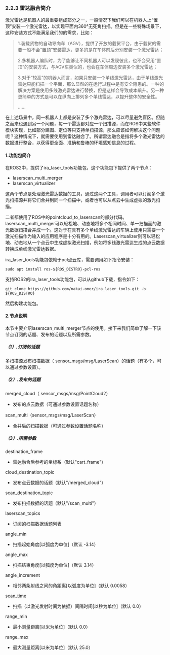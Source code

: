 ### 2.2.3 雷达融合简介

激光雷达是机器人的最重要组成部分之一，一般情况下我们可以在机器人上“置顶”安装一个激光雷达，以实现平面内360°无死角扫描。但是在一些特殊场景下，这种安装方式不能满足我们的的需求，比如：

> 1.装载货物的自动导向车（AGV），提供了开放的载货平台，由于载货的需要一般不会“置顶”安装雷达，更多的是在车体前后分别安装一个激光雷达；
>
> 2.多机器人编队时，为了能够让不同机器人可以发现彼此，也不会采用“置顶”的安装方式，与AGV车类似的，也会在车体周边安装多个激光雷达；
>
> 3.对于“较高”的机器人而言，如果只安装一个单线激光雷达，由于单线激光雷达只能扫描一个平面，那么显然的在运行过程中是有安全隐患的。一种的解决方案是使用多线激光雷达进行替换，但是这样会导致成本飙升。另一种更简单的方式是可以在纵向上排列多个单线雷达，以提升整体的安全性。
>
> ......

在上述场景中，同一机器人上都是安装了多个激光雷达，可以尽量避免盲区。但随之而来也遇到另一个问题，每一个雷达都对应一个扫描源，而在ROS中某些软件模块实现，比如部分建图、定位等只支持单扫描源，那么应该如何解决这个问题呢？这种情况下，就需要使用到雷达融合了。所谓雷达融合是指将多个激光雷达的数据进行整合，以获得更全面、准确和鲁棒的环境感知信息的过程。

#### 1.功能包简介

在ROS2中，提供了ira\_laser\_tools功能包，这个功能包下提供了两个节点：

* laserscan\_multi\_merger
* laserscan\_virtualizer

这两个节点是处理激光雷达数据的工具，通过这两个工具，调用者可以订阅多个激光扫描源并将它们合并到同一个扫描中，或者也可以从点云中生成虚拟的激光扫描。

二者都使用了ROS中的pointcloud\_to\_laserscan的部分代码。laserscan\_multi\_merger可以轻松地、动态地将多个相同时间、单一扫描面的激光数据扫描合并成一个。这对于在具有多个单线激光雷达的车辆上使用只需要一个激光扫描作为输入的应用程序是十分有用的。Laserscan\_virtualizer则可以轻松地、动态地从一个点云中生成虚拟激光扫描，例如将多线激光雷达生成的点云数据转换成单线激光雷达数据。

ira\_laser\_tools功能包依赖于pcl点云库，需要调用如下指令安装：

```
sudo apt install ros-${ROS_DISTRO}-pcl-ros
```

支持ROS2的ira\_laser\_tools功能包，可以从github下载，指令如下：

```
git clone https://github.com/nakai-omer/ira_laser_tools.git -b ${ROS_DISTRO}
```

然后构建功能包。

#### 2.节点说明

本节主要介绍laserscan\_multi\_merger节点的使用。接下来我们简单了解一下该节点订阅的话题、发布的话题以及所需参数。

##### （1）.订阅的话题

多扫描源发布扫描数据（ sensor\_msgs/msg/LaserScan）的话题（有多个，可以通过参数设置）。

##### （2）.发布的话题

merged\_cloud（ sensor\_msgs/msg/PointCloud2）

* 发布的点云数据（可通过参数设置话题名称）

scan\_multi（sensor\_msgs/msg/LaserScan）

* 合并后的扫描数据（可通过参数设置话题名称）

##### （3）.所需参数

destination\_frame

* 雷达融合后参考的坐标系（默认"cart\_frame"）

cloud\_destination\_topic

* 发布点云数据的话题（默认"/merged\_cloud"）

scan\_destination\_topic

* 发布扫描数据的话题（默认"/scan\_multi"）

laserscan\_topics

* 订阅的扫描数据话题列表

angle\_min

* 扫描起始角度\[以弧度为单位\]（默认 -3.14）

angle\_max

* 扫描结束角度\[以弧度为单位\]（默认 3.14）

angle\_increment

* 相邻两条射线之间的角距离\[以弧度为单位\]（默认 0.0058）

scan\_time

* 扫描（以激光发射时间为依据）间隔时间\[以秒为单位\]（默认 0.0）

range\_min

* 最小测量距离\[以米为单位\]（默认 0.0）

range\_max

* 最大测量距离\[以米为单位\]（默认 25.0）



